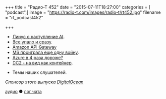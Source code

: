+++
title = "Радио-Т 452"
date = "2015-07-11T18:27:00"
categories = [ "podcast",]
image = "https://radio-t.com/images/radio-t/rt452.jpg"
filename = "rt_podcast452"

+++

* [Линус о наступление AI](http://gizmodo.com/linux-creator-linus-torvalds-laughs-at-the-ai-apocalyps-1716383135).
* [Все упало и сразу](http://arstechnica.com/security/2015/07/simultaneous-downing-of-ny-stock-exchange-united-and-wsj-com-rattle-nerves/).
* [Amazon API Gateway](https://aws.amazon.com/blogs/aws/amazon-api-gateway-build-and-run-scalable-application-backends/)
* [MS проиграла еще одну войну](http://www.wired.com/2015/07/microsoft-phone-job-cuts/).
* [Azure в 4 раза дороже?](http://prsm.tc/zuB9PL)
* [DC2 - на вид как контейнер](https://www.kickstarter.com/projects/dickhardt/dc2-desktop-container-computer-for-docker-containe).
- Темы наших слушателей.

_Спонсор этого выпуска [DigitalOcean](https://www.digitalocean.com)_

[аудио](http://cdn.radio-t.com/rt_podcast452.mp3) ● [лог чата](http://chat.radio-t.com/logs/radio-t-452.html)
<audio src="http://cdn.radio-t.com/rt_podcast452.mp3" preload="none"></audio>